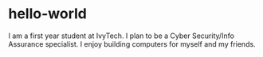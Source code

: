 # hello-world
I am a first year student at IvyTech. I plan to be a Cyber Security/Info Assurance specialist.
I enjoy building computers for myself and my friends.
